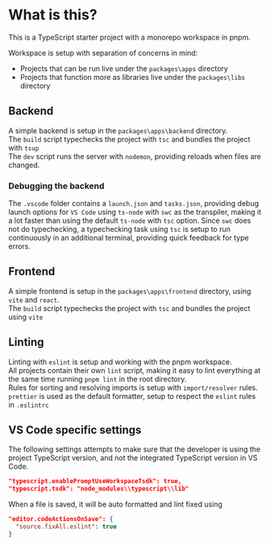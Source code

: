 # What is this?

This is a TypeScript starter project with a monorepo workspace in pnpm.

Workspace is setup with separation of concerns in mind:

- Projects that can be run live under the `packages\apps` directory
- Projects that function more as libraries live under the `packages\libs` directory

## Backend

A simple backend is setup in the `packages\apps\backend` directory.  
The `build` script typechecks the project with `tsc` and bundles the project with `tsup`  
The `dev` script runs the server with `nodemon`, providing reloads when files are changed.

### Debugging the backend

The `.vscode` folder contains a `launch.json` and `tasks.json`, providing debug launch options for `VS Code` using `ts-node` with `swc` as the transpiler, making it a lot faster than using the default `ts-node` with `tsc` option. Since `swc` does not do typechecking, a typechecking task using `tsc` is setup to run continuously in an additional terminal, providing quick feedback for type errors.

## Frontend

A simple frontend is setup in the `packages\apps\frontend` directory, using `vite` and `react`.  
The `build` script typechecks the project with `tsc` and bundles the project using `vite`

## Linting

Linting with `eslint` is setup and working with the pnpm workspace.  
All projects contain their own `lint` script, making it easy to lint everything at the same time running `pnpm lint` in the root directory.  
Rules for sorting and resolving imports is setup with `import/resolver` rules.  
`prettier` is used as the default formatter, setup to respect the `eslint` rules in `.eslintrc`

## VS Code specific settings

The following settings attempts to make sure that the developer is using the project TypeScript version, and not the integrated TypeScript version in VS Code.

```json
"typescript.enablePromptUseWorkspaceTsdk": true,
"typescript.tsdk": "node_modules\\typescript\\lib"
```

When a file is saved, it will be auto formatted and lint fixed using

```json
"editor.codeActionsOnSave": {
  "source.fixAll.eslint": true
}
```
